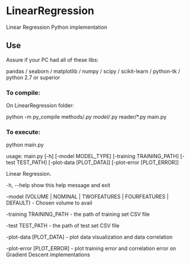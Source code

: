 # LinearRegression
Linear Regression Python implementation

## Use

Assure if your PC had all of these libs:

pandas / seaborn / matplotlib / numpy / scipy / scikit-learn / python-tk / python 2.7 or superior

### To compile:

On LinearRegression folder:

python -m py_compile methods/*.py model/*.py reader/*.py main.py

### To execute:

python main.py

usage: main.py [-h] [-model MODEL_TYPE] [-training TRAINING_PATH]
               [-test TEST_PATH] [-plot-data [PLOT_DATA]]
               [-plot-error [PLOT_ERROR]]

Linear Regression.

  -h, --help            show this help message and exit

  -model (VOLUME | NOMINAL | TWOFEATURES | FOURFEATURES | DEFAULT) - Chosen volume to avail

  -training TRAINING_PATH - the path of training set CSV file

  -test TEST_PATH - the path of test set CSV file

  -plot-data [PLOT_DATA] - plot data visualization and data correlation

  -plot-error [PLOT_ERROR] - plot training error and correlation error on Gradient Descent implementations

